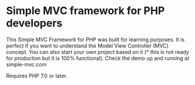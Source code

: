 # Simple MVC framework for PHP developers
This Simple MVC Framework for PHP was built for learning purposes. It is perfect if you want to understand the Model View Controller (MVC) concept. You can also start your own project based on it (* this is not ready for production but it is 100% functional). Check the demo up and running at simple-mvc.com

Requires PHP 7.0 or later.
